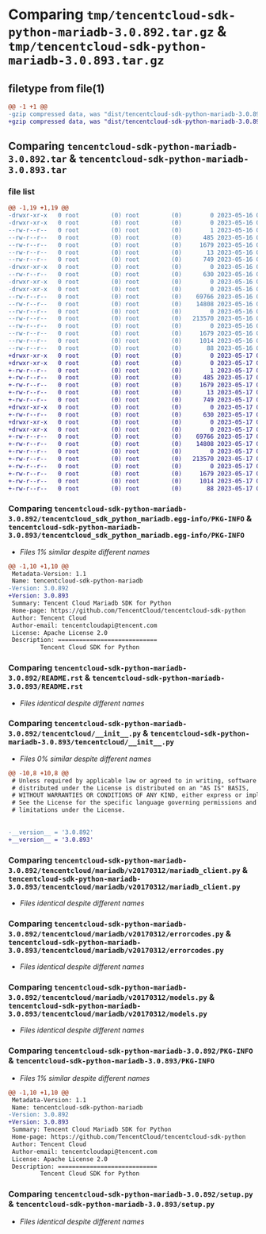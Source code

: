 # Comparing `tmp/tencentcloud-sdk-python-mariadb-3.0.892.tar.gz` & `tmp/tencentcloud-sdk-python-mariadb-3.0.893.tar.gz`

## filetype from file(1)

```diff
@@ -1 +1 @@
-gzip compressed data, was "dist/tencentcloud-sdk-python-mariadb-3.0.892.tar", last modified: Tue May 16 00:40:29 2023, max compression
+gzip compressed data, was "dist/tencentcloud-sdk-python-mariadb-3.0.893.tar", last modified: Wed May 17 03:35:12 2023, max compression
```

## Comparing `tencentcloud-sdk-python-mariadb-3.0.892.tar` & `tencentcloud-sdk-python-mariadb-3.0.893.tar`

### file list

```diff
@@ -1,19 +1,19 @@
-drwxr-xr-x   0 root         (0) root         (0)        0 2023-05-16 00:40:29.000000 tencentcloud-sdk-python-mariadb-3.0.892/
-drwxr-xr-x   0 root         (0) root         (0)        0 2023-05-16 00:40:29.000000 tencentcloud-sdk-python-mariadb-3.0.892/tencentcloud_sdk_python_mariadb.egg-info/
--rw-r--r--   0 root         (0) root         (0)        1 2023-05-16 00:40:29.000000 tencentcloud-sdk-python-mariadb-3.0.892/tencentcloud_sdk_python_mariadb.egg-info/dependency_links.txt
--rw-r--r--   0 root         (0) root         (0)      485 2023-05-16 00:40:29.000000 tencentcloud-sdk-python-mariadb-3.0.892/tencentcloud_sdk_python_mariadb.egg-info/SOURCES.txt
--rw-r--r--   0 root         (0) root         (0)     1679 2023-05-16 00:40:29.000000 tencentcloud-sdk-python-mariadb-3.0.892/tencentcloud_sdk_python_mariadb.egg-info/PKG-INFO
--rw-r--r--   0 root         (0) root         (0)       13 2023-05-16 00:40:29.000000 tencentcloud-sdk-python-mariadb-3.0.892/tencentcloud_sdk_python_mariadb.egg-info/top_level.txt
--rw-r--r--   0 root         (0) root         (0)      749 2023-05-16 00:40:28.000000 tencentcloud-sdk-python-mariadb-3.0.892/README.rst
-drwxr-xr-x   0 root         (0) root         (0)        0 2023-05-16 00:40:29.000000 tencentcloud-sdk-python-mariadb-3.0.892/tencentcloud/
--rw-r--r--   0 root         (0) root         (0)      630 2023-05-16 00:40:28.000000 tencentcloud-sdk-python-mariadb-3.0.892/tencentcloud/__init__.py
-drwxr-xr-x   0 root         (0) root         (0)        0 2023-05-16 00:40:29.000000 tencentcloud-sdk-python-mariadb-3.0.892/tencentcloud/mariadb/
-drwxr-xr-x   0 root         (0) root         (0)        0 2023-05-16 00:40:29.000000 tencentcloud-sdk-python-mariadb-3.0.892/tencentcloud/mariadb/v20170312/
--rw-r--r--   0 root         (0) root         (0)    69766 2023-05-16 00:40:28.000000 tencentcloud-sdk-python-mariadb-3.0.892/tencentcloud/mariadb/v20170312/mariadb_client.py
--rw-r--r--   0 root         (0) root         (0)    14808 2023-05-16 00:40:28.000000 tencentcloud-sdk-python-mariadb-3.0.892/tencentcloud/mariadb/v20170312/errorcodes.py
--rw-r--r--   0 root         (0) root         (0)        0 2023-05-16 00:40:28.000000 tencentcloud-sdk-python-mariadb-3.0.892/tencentcloud/mariadb/v20170312/__init__.py
--rw-r--r--   0 root         (0) root         (0)   213570 2023-05-16 00:40:28.000000 tencentcloud-sdk-python-mariadb-3.0.892/tencentcloud/mariadb/v20170312/models.py
--rw-r--r--   0 root         (0) root         (0)        0 2023-05-16 00:40:28.000000 tencentcloud-sdk-python-mariadb-3.0.892/tencentcloud/mariadb/__init__.py
--rw-r--r--   0 root         (0) root         (0)     1679 2023-05-16 00:40:29.000000 tencentcloud-sdk-python-mariadb-3.0.892/PKG-INFO
--rw-r--r--   0 root         (0) root         (0)     1014 2023-05-16 00:40:28.000000 tencentcloud-sdk-python-mariadb-3.0.892/setup.py
--rw-r--r--   0 root         (0) root         (0)       88 2023-05-16 00:40:29.000000 tencentcloud-sdk-python-mariadb-3.0.892/setup.cfg
+drwxr-xr-x   0 root         (0) root         (0)        0 2023-05-17 03:35:12.000000 tencentcloud-sdk-python-mariadb-3.0.893/
+drwxr-xr-x   0 root         (0) root         (0)        0 2023-05-17 03:35:12.000000 tencentcloud-sdk-python-mariadb-3.0.893/tencentcloud_sdk_python_mariadb.egg-info/
+-rw-r--r--   0 root         (0) root         (0)        1 2023-05-17 03:35:12.000000 tencentcloud-sdk-python-mariadb-3.0.893/tencentcloud_sdk_python_mariadb.egg-info/dependency_links.txt
+-rw-r--r--   0 root         (0) root         (0)      485 2023-05-17 03:35:12.000000 tencentcloud-sdk-python-mariadb-3.0.893/tencentcloud_sdk_python_mariadb.egg-info/SOURCES.txt
+-rw-r--r--   0 root         (0) root         (0)     1679 2023-05-17 03:35:12.000000 tencentcloud-sdk-python-mariadb-3.0.893/tencentcloud_sdk_python_mariadb.egg-info/PKG-INFO
+-rw-r--r--   0 root         (0) root         (0)       13 2023-05-17 03:35:12.000000 tencentcloud-sdk-python-mariadb-3.0.893/tencentcloud_sdk_python_mariadb.egg-info/top_level.txt
+-rw-r--r--   0 root         (0) root         (0)      749 2023-05-17 03:35:11.000000 tencentcloud-sdk-python-mariadb-3.0.893/README.rst
+drwxr-xr-x   0 root         (0) root         (0)        0 2023-05-17 03:35:12.000000 tencentcloud-sdk-python-mariadb-3.0.893/tencentcloud/
+-rw-r--r--   0 root         (0) root         (0)      630 2023-05-17 03:35:11.000000 tencentcloud-sdk-python-mariadb-3.0.893/tencentcloud/__init__.py
+drwxr-xr-x   0 root         (0) root         (0)        0 2023-05-17 03:35:12.000000 tencentcloud-sdk-python-mariadb-3.0.893/tencentcloud/mariadb/
+drwxr-xr-x   0 root         (0) root         (0)        0 2023-05-17 03:35:12.000000 tencentcloud-sdk-python-mariadb-3.0.893/tencentcloud/mariadb/v20170312/
+-rw-r--r--   0 root         (0) root         (0)    69766 2023-05-17 03:35:11.000000 tencentcloud-sdk-python-mariadb-3.0.893/tencentcloud/mariadb/v20170312/mariadb_client.py
+-rw-r--r--   0 root         (0) root         (0)    14808 2023-05-17 03:35:11.000000 tencentcloud-sdk-python-mariadb-3.0.893/tencentcloud/mariadb/v20170312/errorcodes.py
+-rw-r--r--   0 root         (0) root         (0)        0 2023-05-17 03:35:11.000000 tencentcloud-sdk-python-mariadb-3.0.893/tencentcloud/mariadb/v20170312/__init__.py
+-rw-r--r--   0 root         (0) root         (0)   213570 2023-05-17 03:35:11.000000 tencentcloud-sdk-python-mariadb-3.0.893/tencentcloud/mariadb/v20170312/models.py
+-rw-r--r--   0 root         (0) root         (0)        0 2023-05-17 03:35:11.000000 tencentcloud-sdk-python-mariadb-3.0.893/tencentcloud/mariadb/__init__.py
+-rw-r--r--   0 root         (0) root         (0)     1679 2023-05-17 03:35:12.000000 tencentcloud-sdk-python-mariadb-3.0.893/PKG-INFO
+-rw-r--r--   0 root         (0) root         (0)     1014 2023-05-17 03:35:11.000000 tencentcloud-sdk-python-mariadb-3.0.893/setup.py
+-rw-r--r--   0 root         (0) root         (0)       88 2023-05-17 03:35:12.000000 tencentcloud-sdk-python-mariadb-3.0.893/setup.cfg
```

### Comparing `tencentcloud-sdk-python-mariadb-3.0.892/tencentcloud_sdk_python_mariadb.egg-info/PKG-INFO` & `tencentcloud-sdk-python-mariadb-3.0.893/tencentcloud_sdk_python_mariadb.egg-info/PKG-INFO`

 * *Files 1% similar despite different names*

```diff
@@ -1,10 +1,10 @@
 Metadata-Version: 1.1
 Name: tencentcloud-sdk-python-mariadb
-Version: 3.0.892
+Version: 3.0.893
 Summary: Tencent Cloud Mariadb SDK for Python
 Home-page: https://github.com/TencentCloud/tencentcloud-sdk-python
 Author: Tencent Cloud
 Author-email: tencentcloudapi@tencent.com
 License: Apache License 2.0
 Description: ============================
         Tencent Cloud SDK for Python
```

### Comparing `tencentcloud-sdk-python-mariadb-3.0.892/README.rst` & `tencentcloud-sdk-python-mariadb-3.0.893/README.rst`

 * *Files identical despite different names*

### Comparing `tencentcloud-sdk-python-mariadb-3.0.892/tencentcloud/__init__.py` & `tencentcloud-sdk-python-mariadb-3.0.893/tencentcloud/__init__.py`

 * *Files 0% similar despite different names*

```diff
@@ -10,8 +10,8 @@
 # Unless required by applicable law or agreed to in writing, software
 # distributed under the License is distributed on an "AS IS" BASIS,
 # WITHOUT WARRANTIES OR CONDITIONS OF ANY KIND, either express or implied.
 # See the License for the specific language governing permissions and
 # limitations under the License.
 
 
-__version__ = '3.0.892'
+__version__ = '3.0.893'
```

### Comparing `tencentcloud-sdk-python-mariadb-3.0.892/tencentcloud/mariadb/v20170312/mariadb_client.py` & `tencentcloud-sdk-python-mariadb-3.0.893/tencentcloud/mariadb/v20170312/mariadb_client.py`

 * *Files identical despite different names*

### Comparing `tencentcloud-sdk-python-mariadb-3.0.892/tencentcloud/mariadb/v20170312/errorcodes.py` & `tencentcloud-sdk-python-mariadb-3.0.893/tencentcloud/mariadb/v20170312/errorcodes.py`

 * *Files identical despite different names*

### Comparing `tencentcloud-sdk-python-mariadb-3.0.892/tencentcloud/mariadb/v20170312/models.py` & `tencentcloud-sdk-python-mariadb-3.0.893/tencentcloud/mariadb/v20170312/models.py`

 * *Files identical despite different names*

### Comparing `tencentcloud-sdk-python-mariadb-3.0.892/PKG-INFO` & `tencentcloud-sdk-python-mariadb-3.0.893/PKG-INFO`

 * *Files 1% similar despite different names*

```diff
@@ -1,10 +1,10 @@
 Metadata-Version: 1.1
 Name: tencentcloud-sdk-python-mariadb
-Version: 3.0.892
+Version: 3.0.893
 Summary: Tencent Cloud Mariadb SDK for Python
 Home-page: https://github.com/TencentCloud/tencentcloud-sdk-python
 Author: Tencent Cloud
 Author-email: tencentcloudapi@tencent.com
 License: Apache License 2.0
 Description: ============================
         Tencent Cloud SDK for Python
```

### Comparing `tencentcloud-sdk-python-mariadb-3.0.892/setup.py` & `tencentcloud-sdk-python-mariadb-3.0.893/setup.py`

 * *Files identical despite different names*

